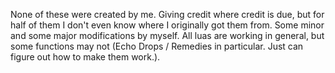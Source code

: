 None of these were created by me. 
Giving credit where credit is due, but for half of them I don't even know where I originally got them from. 
Some minor and some major modifications by myself. 
All luas are working in general, but some functions may not (Echo Drops / Remedies in particular. Just can figure out how to make them work.).
